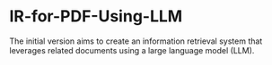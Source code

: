 # IR-for-PDF-Using-LLM
The initial version aims to create an information retrieval system that leverages related documents using a large language model (LLM).
